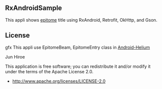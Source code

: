 ## RxAndroidSample
This appli shows [epitome](https://ja.epitomeup.com/) title using RxAndroid, Retrofit, OkHttp, and Gson.

## License

gfx This appli use EpitomeBeam, EpitomeEntry class in [Android-Helium](https://github.com/gfx/Android-Helium)

Jun Hiroe

This application is free software; you can redistribute it and/or modify it
under the terms of the Apache License 2.0.

* http://www.apache.org/licenses/LICENSE-2.0

